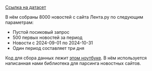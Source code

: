 [Ссылка на датасет](https://disk.yandex.ru/d/ycQTzrq_9Y1cyg)

В нём собраны 8000 новостей с сайта Лента.ру по следующим параметрам:
- Пустой посиковый запрос
- 500 первых новостей за период
- Новости с 2024-09-01 по 2024-10-31
- Один период составляет три дня

Код для сбора данных лежит [этом ноутбуке](https://github.com/CrazyBadRedCat/ReputationRadar/data_collection.py). В нём используется написанная нами библиотека для парсинга новостных сайтов.
